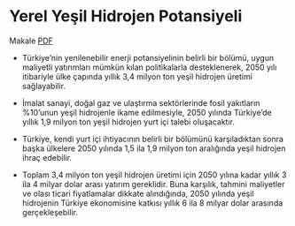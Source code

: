 # Yerel Yeşil Hidrojen Potansiyeli

Makale [PDF](https://shura.org.tr/wp-content/uploads/2022/01/rapor_TR-.pdf)

* Türkiye’nin yenilenebilir enerji potansiyelinin belirli bir bölümü,
uygun maliyetli yatırımları mümkün kılan politikalarla desteklenerek,
2050 yılı itibariyle ülke çapında yıllık 3,4 milyon ton yeşil hidrojen
üretimi sağlayabilir.

* İmalat sanayi, doğal gaz ve ulaştırma sektörlerinde fosil yakıtların
%10’unun yeşil hidrojenle ikame edilmesiyle, 2050 yılında Türkiye’de
yıllık 1,9 milyon ton yeşil hidrojen yurt içi talebi oluşacaktır.

* Türkiye, kendi yurt içi ihtiyacının belirli bir bölümünü
karşıladıktan sonra başka ülkelere 2050 yılında 1,5 ila 1,9 milyon ton
aralığında yeşil hidrojen ihraç edebilir.

* Toplam 3,4 milyon ton yeşil hidrojen üretimi için 2050 yılına kadar
yıllık 3 ila 4 milyar dolar arası yatırım gereklidir. Buna karşılık,
tahmini maliyetler ve olası ticari fiyatlamalar dikkate alındığında,
2050 yılında yeşil hidrojenin Türkiye ekonomisine katkısı yıllık 6 ila
8 milyar dolar arasında gerçekleşebilir.

